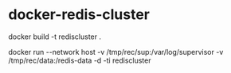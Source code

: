 # docker-redis-cluster

docker build -t rediscluster .

docker run --network host -v /tmp/rec/sup:/var/log/supervisor -v /tmp/rec/data:/redis-data -d -ti rediscluster
